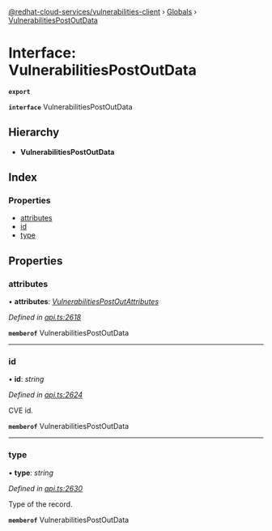 [@redhat-cloud-services/vulnerabilities-client](../README.md) › [Globals](../globals.md) › [VulnerabilitiesPostOutData](vulnerabilitiespostoutdata.md)

# Interface: VulnerabilitiesPostOutData

**`export`** 

**`interface`** VulnerabilitiesPostOutData

## Hierarchy

* **VulnerabilitiesPostOutData**

## Index

### Properties

* [attributes](vulnerabilitiespostoutdata.md#attributes)
* [id](vulnerabilitiespostoutdata.md#id)
* [type](vulnerabilitiespostoutdata.md#type)

## Properties

###  attributes

• **attributes**: *[VulnerabilitiesPostOutAttributes](vulnerabilitiespostoutattributes.md)*

*Defined in [api.ts:2618](https://github.com/RedHatInsights/javascript-clients/blob/master/packages/vulnerabilities/api.ts#L2618)*

**`memberof`** VulnerabilitiesPostOutData

___

###  id

• **id**: *string*

*Defined in [api.ts:2624](https://github.com/RedHatInsights/javascript-clients/blob/master/packages/vulnerabilities/api.ts#L2624)*

CVE id.

**`memberof`** VulnerabilitiesPostOutData

___

###  type

• **type**: *string*

*Defined in [api.ts:2630](https://github.com/RedHatInsights/javascript-clients/blob/master/packages/vulnerabilities/api.ts#L2630)*

Type of the record.

**`memberof`** VulnerabilitiesPostOutData
